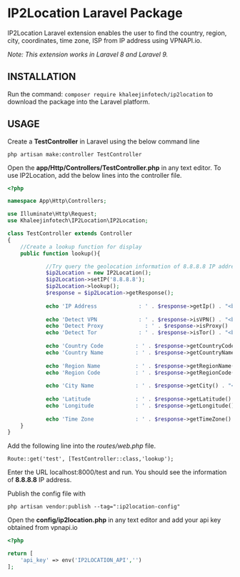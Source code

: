 # IP2Location Laravel Package

IP2Location Laravel extension enables the user to find the country, region, city, coordinates, time zone, ISP from IP address using
VPNAPI.io.

*Note: This extension works in Laravel 8 and Laravel 9.*

## INSTALLATION

Run the command: `composer require khaleejinfotech/ip2location` to download the package into the Laravel platform.

## USAGE

Create a **TestController** in Laravel using the below command line

```
php artisan make:controller TestController
```

Open the **app/Http/Controllers/TestController.php** in any text editor. To use IP2Location, add the below lines into the controller file.

```php
<?php

namespace App\Http\Controllers;

use Illuminate\Http\Request;
use Khaleejinfotech\IP2Location\IP2Location;

class TestController extends Controller
{
	//Create a lookup function for display
	public function lookup(){

            //Try query the geolocation information of 8.8.8.8 IP address
            $ip2Location = new IP2Location();
            $ip2Location->setIP('8.8.8.8');
            $ip2Location->lookup();
            $response = $ip2Location->getResponse();
		
            echo 'IP Address             : ' . $response->getIp() . "<br>";
		
            echo 'Detect VPN             : ' . $response->isVPN() . "<br>";
            echo 'Detect Proxy             : ' . $response->isProxy() . "<br>";
            echo 'Detect Tor             : ' . $response->isTor() . "<br>";
		
            echo 'Country Code          : ' . $response->getCountryCode() . "<br>";
            echo 'Country Name          : ' . $response->getCountryName() . "<br>";
		
            echo 'Region Name           : ' . $response->getRegionName() . "<br>";
            echo 'Region Code           : ' . $response->getRegionCode() . "<br>";
		
            echo 'City Name             : ' . $response->getCity() . "<br>";
		
            echo 'Latitude              : ' . $response->getLatitude() . "<br>";
            echo 'Longitude             : ' . $response->getLongitude() . "<br>";
		
            echo 'Time Zone             : ' . $response->getTimeZone() . "<br>";
	}
}
```

Add the following line into the *routes/web.php* file.

```
Route::get('test', [TestController::class,'lookup');
```

Enter the URL localhost:8000/test and run. You should see the information of **8.8.8.8** IP address.

Publish the config file with

```
php artisan vendor:publish --tag=":ip2location-config"
```

Open the **config/ip2location.php** in any text editor and add your api key obtained from vpnapi.io

```php
<?php

return [
    'api_key' => env('IP2LOCATION_API','')
];

```
